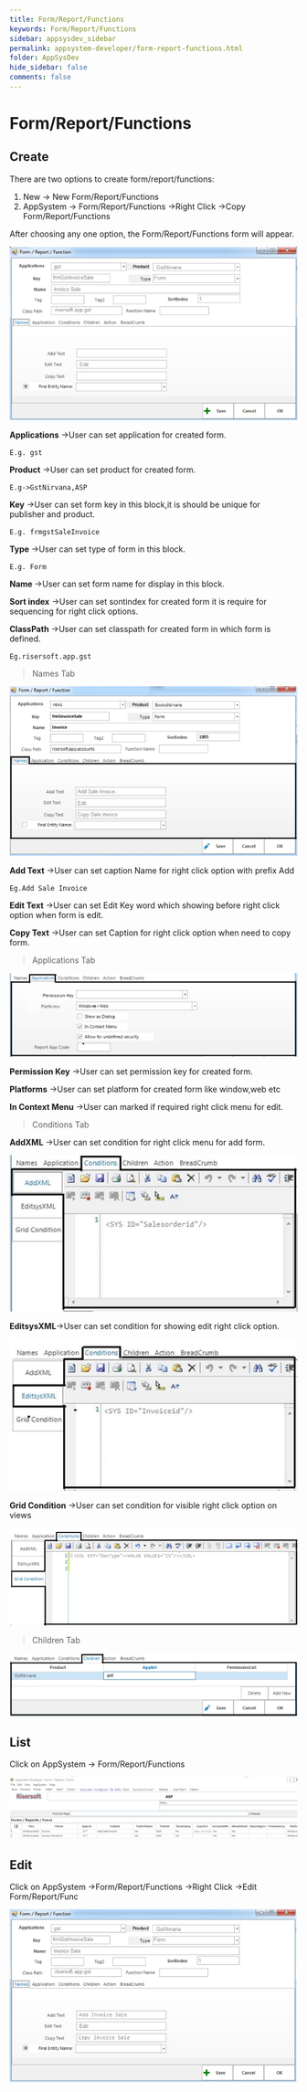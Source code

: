 ```yaml
---
title: Form/Report/Functions
keywords: Form/Report/Functions
sidebar: appsysdev_sidebar
permalink: appsystem-developer/form-report-functions.html
folder: AppSysDev
hide_sidebar: false
comments: false
---
```



# Form/Report/Functions

## Create

There are two options to create form/report/functions:
1.	New -> New Form/Report/Functions
2.	AppSystem -> Form/Report/Functions ->Right Click ->Copy Form/Report/Functions

After choosing any one option, the Form/Report/Functions form will appear.  

![](/images/image8_82.jpg)

**Applications** ->User can set application for created form.

    E.g. gst

**Product** ->User can set product for created form.

    E.g->GstNirvana,ASP

**Key** ->User can set form key in this block,it is should be unique for publisher and product.

    E.g. frmgstSaleInvoice

**Type** ->User can set type of form in this block.

    E.g. Form

**Name** ->User can set form name for display in this block.

**Sort index** ->User can set sontindex for created form it is require for sequencing for right click options.

**ClassPath** ->User can set classpath for created form in which form is defined.

    Eg.risersoft.app.gst

>Names Tab

![](/images/image8_83.jpg)

**Add Text** ->User can set caption Name for right click option with prefix Add

    Eg.Add Sale Invoice

**Edit Text** ->User can set Edit Key word which showing before right click option when form is edit.

**Copy Text** ->User can set Caption for right click option when need to copy form.

>Applications Tab

![](/images/image8_84.jpg)

**Permission Key** ->User can set permission key for created form.

**Platforms** ->User can set platform for created form like window,web etc

**In Context Menu** ->User can marked if required right click menu for edit.

>Conditions Tab

**AddXML** ->User can set condition for right click menu for add form.

![](/images/image8_85.jpg)

**EditsysXML**->User can set condition for showing edit right click option.

![](/images/image8_86.jpg)

**Grid Condition** ->User can set condition for visible right click option on views

![](/images/image8_87.jpg)

>Children Tab

![](/images/image8_88.jpg)

## List

Click on AppSystem -> Form/Report/Functions

![](/images/image8_89.jpg)

## Edit

Click on AppSystem ->Form/Report/Functions ->Right Click ->Edit Form/Report/Func

![](/images/image8_90.jpg)
